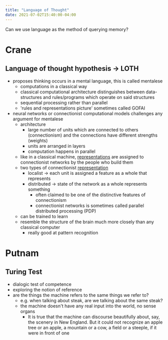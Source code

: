 ```yaml
---
title: "Language of Thought"
date: 2021-07-02T15:40:00-04:00
---
```


Can we use language as the method of querying memory? 

# Crane
## Language of thought hypothesis → LOTH
- proposes thinking occurs in a mental language, this is called mentalese
    -   computations in a classical way
    -   classical computational architecture distinguishes between data-structures and rules/programs which operate on said structures
    -   sequential processing rather than parallel
    -   'rules and representations picture' sometimes called GOFAI
-   neural networks or connectionist computational models challenges any argument for mentalese
    -   architecture
        -   large number of units which are connected to others (connectionism) and the connections have different strengths (weights)
        -   units are arranged in layers
        -   computation happens in parallel
    -   like in a classical machine, [representations](/thoughts/representation) are assigned to connectionist networks by the people who build them
    -   two types of connectionist [representation](thoughts/representation.md)
        -   localist → each unit is assigned a feature as a whole that represents
        -   distributed → state of the network as a whole represents something
            -   often claimed to be one of the distinctive features of connectionism
            -   connectionist networks is sometimes called parallel distributed processing (PDP)
    -   can be trained to learn
    -   resemble the structure of the brain much more closely than any classical computer
        -   really good at pattern recognition

# Putnam
## Turing Test
-   dialogic test of competence
-   exploring the notion of reference
-   are the things the machine refers to the same things we refer to?
	-   e.g. when talking about steak, are we talking about the same steak?
	-   the machine doesn't have any real input into the world, no sense organs
		-   It is true that the machine can discourse beautifully about, say, the scenery in New England. But it could not recognize an apple tree or an apple, a mountain or a cow, a field or a steeple, if it were in front of one